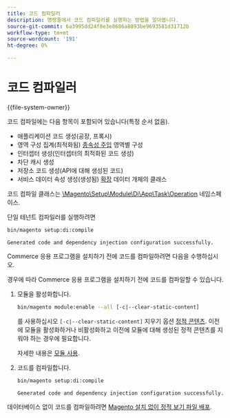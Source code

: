 ```yaml
---
title: 코드 컴파일러
description: 명령줄에서 코드 컴파일러를 실행하는 방법을 알아봅니다.
source-git-commit: 6a3995dd24f8e3e8686a8893be9693581d31712b
workflow-type: tm+mt
source-wordcount: '191'
ht-degree: 0%

---
```



# 코드 컴파일러

{{file-system-owner}}

코드 컴파일에는 다음 항목이 포함되어 있습니다(특정 순서 없음).

- 애플리케이션 코드 생성(공장, 프록시)
- 영역 구성 집계(최적화됨) [종속성 주입](https://glossary.magento.com/dependency-injection) 영역별 구성
- 인터셉터 생성(인터셉터의 최적화된 코드 생성)
- 차단 캐시 생성
- 저장소 코드 생성(API에 대해 생성된 코드)
- 서비스 데이터 속성 생성(생성됨) [확장](https://glossary.magento.com/extension) 데이터 개체의 클래스

코드 컴파일 클래스는 [\Magento\Setup\Module\Di\App\Task\Operation][operation] 네임스페이스.

단일 테넌트 컴파일러를 실행하려면

```bash
bin/magento setup:di:compile
```

```terminal
Generated code and dependency injection configuration successfully.
```

Commerce 응용 프로그램을 설치하기 전에 코드를 컴파일하려면 다음을 수행하십시오.

경우에 따라 Commerce 응용 프로그램을 설치하기 전에 코드를 컴파일할 수 있습니다.

1. 모듈을 활성화합니다.

   ```bash
   bin/magento module:enable --all [-c|--clear-static-content]
   ```

   를 사용하십시오 `[-c|--clear-static-content]` 지우기 옵션 [정적 콘텐츠](https://glossary.magento.com/static-content). 이전에 모듈을 활성화하거나 비활성화하고 이전에 모듈에 대해 생성된 정적 콘텐츠를 지워야 하는 경우에 필요합니다.

   자세한 내용은 [모듈 사용](https://devdocs.magento.com/guides/v2.4/install-gde/install/cli/install-cli-subcommands-enable.html).

1. 코드를 컴파일합니다.

   ```bash
   bin/magento setup:di:compile
   ```

   ```terminal
   Generated code and dependency injection configuration successfully.
   ```

데이터베이스 없이 코드를 컴파일하려면 [Magento 설치 없이 정적 보기 파일 배포](../cli/static-view-file-deployment.md).

<!-- link definitions -->

[operation]: https://github.com/magento/magento2/blob/2.4/setup/src/Magento/Setup/Module/Di/App/Task/Operation
